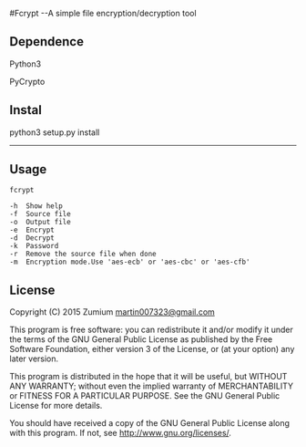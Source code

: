 #Fcrypt  --A simple file encryption/decryption tool

__Dependence__
---
Python3

PyCrypto

__Instal__
---
python3 setup.py install

---
__Usage__
---
	fcrypt 

	-h	Show help
	-f	Source file
	-o	Output file
	-e 	Encrypt
	-d	Decrypt
	-k	Password
	-r 	Remove the source file when done
	-m	Encryption mode.Use 'aes-ecb' or 'aes-cbc' or 'aes-cfb'

__License__
---
Copyright (C) 2015 Zumium <martin007323@gmail.com>
	
This program is free software: you can redistribute it and/or modify it under the terms of the GNU General Public License as published by the Free Software Foundation, either version 3 of the License, or (at your option) any later version.

This program is distributed in the hope that it will be useful, but WITHOUT ANY WARRANTY; without even the implied warranty of MERCHANTABILITY or FITNESS FOR A PARTICULAR PURPOSE. See the GNU General Public License for more details.

You should have received a copy of the GNU General Public License along with this program. If not, see <http://www.gnu.org/licenses/>.
